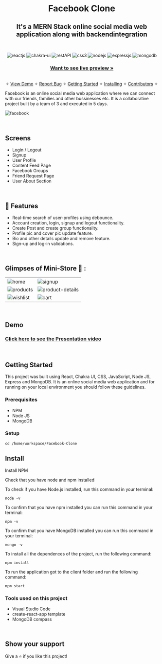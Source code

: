 <h1 align="center">Facebook Clone</h1> 

<h2 align="center">It's a MERN Stack online social media web application along with backendintegration</h2>

<br />
<p align="center">
    <img src="https://img.shields.io/badge/React-20232A?style=for-the-badge&logo=react&logoColor=61DAFB" alt="reactjs" />
    <img src="https://img.shields.io/badge/Chakra%20UI-3bc7bd?style=for-the-badge&logo=chakraui&logoColor=white" alt="chakra-ui"/>
    <img src="https://img.shields.io/badge/Rest_API-02303A?style=for-the-badge&logo=react-router&logoColor=white" alt="restAPI"/>
    <img src="https://img.shields.io/badge/CSS3-1572B6?style=for-the-badge&logo=css3&logoColor=white" alt="css3"/>   
    <img src="https://img.shields.io/badge/Node.js-339933?style=for-the-badge&logo=nodedotjs&logoColor=white" alt="nodejs" />
    <img src="https://img.shields.io/badge/Express.js-000000?style=for-the-badge&logo=express&logoColor=white" alt="expressjs"/>
    <img src="https://img.shields.io/badge/MongoDB-4EA94B?style=for-the-badge&logo=mongodb&logoColor=white" alt="mongodb"/>
</p>

<h3 align="center"><a href="https://mohit-ministore.vercel.app/"><strong>Want to see live preview »</strong></a></h3>

<p align="center"> 
    <br />&#10023;
    <a href="#Demo">View Demo</a>   &#10023;  
    <a href="https://github.com/m-sehrawat/Facebook-Clone/issues">Report Bug</a>    &#10023;
    <a href="#Getting-Started">Getting Started</a> &#10023; <a href="#Install">Installing</a> &#10023;    
    <a href="#Contributors">Contributors</a> &#10023;
  </p>
  
   Facebook is an online social media web application where we can connect with our friends, families and other bussinesses etc. It is a collaborative project built by a team of 3 and executed in 5 days.
  
 
  
  ![facebook](https://user-images.githubusercontent.com/91532881/174793612-ebef3369-3427-4ea0-91af-1765c8be74ce.jpg)
  
  <br />
  
  ## Screens 
   - Login / Logout
   - Signup
   - User Profile
   - Content Feed Page
   - Facebook Groups
   - Friend Request Page
   - User About Section

<br />


## 🚀 Features
- Real-time search of user-profiles using debounce.
- Account creation, login, signup and logout functionality.
- Create Post and create group functionality.
- Profile pic and cover pic update feature.
- Bio and other details update and remove feature.
- Sign-up and log-in validations.

<br />

## Glimpses of Mini-Store 🙈 :


<table>
  <tr>
    <td><img src="https://user-images.githubusercontent.com/91532881/174796549-d95d6f11-f05a-469e-be92-a517422546fc.png" alt="home" /></td>
    <td><img src="https://user-images.githubusercontent.com/91532881/174796670-c33a2753-5a31-4281-a162-5d41c284cf6e.png" alt="signup" /></td>
  </tr>
  <tr>
    <td><img src="https://user-images.githubusercontent.com/91532881/174796549-d95d6f11-f05a-469e-be92-a517422546fc.png" alt="products" /></td>
    <td><img src="https://user-images.githubusercontent.com/91532881/174796805-1c2b4130-52f1-4f1b-a439-f0e52734002e.png" alt="product-details" /></td>
  </tr>
  <tr>
    <td><img src="https://user-images.githubusercontent.com/91532881/174796850-bcd0a1e7-0611-4d92-85de-c2bcebc6f669.png" alt="wishlist" /></td>
    <td><img src="https://user-images.githubusercontent.com/91532881/174796709-8cfb83d5-7e1b-4125-9f73-dce8997ced0c.png" alt="cart" /></td>
  </tr>
</table>

<br />

## Demo

### [Click here to see the Presentation video](https://www.linkedin.com/feed/update/urn:li:activity:6891074898144698368/)


<br/>


## Getting Started

This project was built using React, Chakra UI, CSS, JavaScript, Node JS, Express and MongoDB. It is an online social media web application and for running on your local environment you should follow these guidelines.


### Prerequisites

- NPM 
- Node JS
- MongoDB

### Setup



```
cd /home/workspace/Facebook-Clone
```


## Install

Install NPM

Check that you have node and npm installed

To check if you have Node.js installed, run this command in your terminal:


```
node -v
```

To confirm that you have npm installed you can run this command in your terminal:


```
npm -v
```

To confirm that you have MongoDB installed you can run this command in your terminal:


```
mongo -v
```


To install all the dependences of the project, run the following command:


```
npm install
```


To run the application got to the client folder and run the following command:

```
npm start
```


### Tools used on this project

- Visual Studio Code
- create-react-app template
- MongoDB compass

<br/>

## Show your support

Give a ⭐️ if you like this project!
